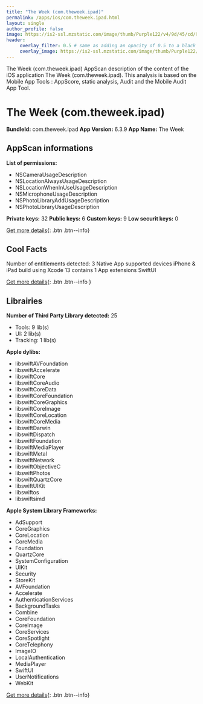 ```yaml
---
title: "The Week (com.theweek.ipad)"
permalink: /apps/ios/com.theweek.ipad.html
layout: single
author_profile: false
image: https://is2-ssl.mzstatic.com/image/thumb/Purple122/v4/9d/45/cd/9d45cd9c-e632-ccfb-866a-780722b32a3b/AppIcon-0-0-1x_U007emarketing-0-0-0-7-0-0-sRGB-0-0-0-GLES2_U002c0-512MB-85-220-0-0.png/512x512bb.jpg
header: 
     overlay_filter: 0.5 # same as adding an opacity of 0.5 to a black background
     overlay_image: https://is2-ssl.mzstatic.com/image/thumb/Purple122/v4/9d/45/cd/9d45cd9c-e632-ccfb-866a-780722b32a3b/AppIcon-0-0-1x_U007emarketing-0-0-0-7-0-0-sRGB-0-0-0-GLES2_U002c0-512MB-85-220-0-0.png/512x512bb.jpg
---
```

The Week (com.theweek.ipad) AppScan description of the content of the iOS application The Week (com.theweek.ipad). This analysis is based on the Mobile App Tools : AppScore, static analysis, Audit and the Mobile Audit App Tool.

# The Week (com.theweek.ipad)

**BundleId:** com.theweek.ipad
**App Version:** 6.3.9
**App Name:** The Week


## AppScan informations 

**List of permissions:** 
- NSCameraUsageDescription
- NSLocationAlwaysUsageDescription
- NSLocationWhenInUseUsageDescription
- NSMicrophoneUsageDescription
- NSPhotoLibraryAddUsageDescription
- NSPhotoLibraryUsageDescription
  
  
**Private keys:** 32
**Public keys:** 6
**Custom keys:** 9
**Low securit keys:** 0
  
[Get more details](/pricing.html){: .btn .btn--info}

## Cool Facts

Number of entitlements detected: 3
Native App
supported devices iPhone & iPad
build using Xcode 13
contains 1 App extensions
SwiftUI
  
[Get more details](/pricing.html){: .btn .btn--info }

## Librairies 
**Number of Third Party Library detected:** 25
- Tools: 9 lib(s)
- UI: 2 lib(s)
- Tracking: 1 lib(s)


**Apple dylibs:**
- libswiftAVFoundation
- libswiftAccelerate
- libswiftCore
- libswiftCoreAudio
- libswiftCoreData
- libswiftCoreFoundation
- libswiftCoreGraphics
- libswiftCoreImage
- libswiftCoreLocation
- libswiftCoreMedia
- libswiftDarwin
- libswiftDispatch
- libswiftFoundation
- libswiftMediaPlayer
- libswiftMetal
- libswiftNetwork
- libswiftObjectiveC
- libswiftPhotos
- libswiftQuartzCore
- libswiftUIKit
- libswiftos
- libswiftsimd


**Apple System Library Frameworks:**
- AdSupport
- CoreGraphics
- CoreLocation
- CoreMedia
- Foundation
- QuartzCore
- SystemConfiguration
- UIKit
- Security
- StoreKit
- AVFoundation
- Accelerate
- AuthenticationServices
- BackgroundTasks
- Combine
- CoreFoundation
- CoreImage
- CoreServices
- CoreSpotlight
- CoreTelephony
- ImageIO
- LocalAuthentication
- MediaPlayer
- SwiftUI
- UserNotifications
- WebKit


  
[Get more details](/pricing.html){: .btn .btn--info}

